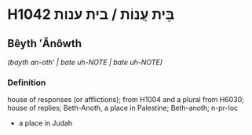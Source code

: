 # H1042 בֵּית עֲנוֹת / בית ענות

## Bêyth ʻĂnôwth

_(bayth an-oth' | bate uh-NOTE | bate uh-NOTE)_

### Definition

house of responses (or afflictions); from H1004 and a plural from H6030; house of replies; Beth-Anoth, a place in Palestine; Beth-anoth; n-pr-loc

- a place in Judah
